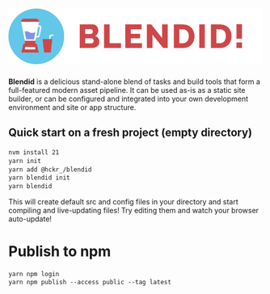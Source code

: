 # ![Blendid](https://raw.githubusercontent.com/hckr-studio/blendid/master/blendid-logo.png)

**Blendid** is a delicious stand-alone blend of tasks and build tools that form a full-featured modern asset pipeline.
It can be used as-is as a static site builder, or can be configured and integrated into your own
development environment and site or app structure.

## Quick start on a fresh project (empty directory)

```bash
nvm install 21
yarn init
yarn add @hckr_/blendid
yarn blendid init
yarn blendid
```

This will create default src and config files in your directory and start compiling and live-updating files!
Try editing them and watch your browser auto-update!

# Publish to npm

```
yarn npm login
yarn npm publish --access public --tag latest
```
